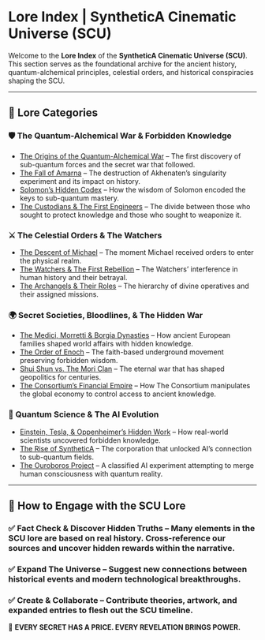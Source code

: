 # **Lore Index | SyntheticA Cinematic Universe (SCU)**

Welcome to the **Lore Index** of the **SyntheticA Cinematic Universe (SCU)**. This section serves as the foundational archive for the ancient history, quantum-alchemical principles, celestial orders, and historical conspiracies shaping the SCU.

---

## **📂 Lore Categories**

### **🛡️ The Quantum-Alchemical War & Forbidden Knowledge**
- [The Origins of the Quantum-Alchemical War](./Quantum_Alchemical_Origins.md) – The first discovery of sub-quantum forces and the secret war that followed.
- [The Fall of Amarna](./Fall_of_Amarna.md) – The destruction of Akhenaten’s singularity experiment and its impact on history.
- [Solomon’s Hidden Codex](./Solomonian_Codex.md) – How the wisdom of Solomon encoded the keys to sub-quantum mastery.
- [The Custodians & The First Engineers](./Custodians_vs_Engineers.md) – The divide between those who sought to protect knowledge and those who sought to weaponize it.

### **⚔️ The Celestial Orders & The Watchers**
- [The Descent of Michael](./Descent_of_Michael.md) – The moment Michael received orders to enter the physical realm.
- [The Watchers & The First Rebellion](./Watchers_Rebellion.md) – The Watchers’ interference in human history and their betrayal.
- [The Archangels & Their Roles](./Archangels_Roles.md) – The hierarchy of divine operatives and their assigned missions.

### **🌍 Secret Societies, Bloodlines, & The Hidden War**
- [The Medici, Morretti & Borgia Dynasties](./Dynastic_Power.md) – How ancient European families shaped world affairs with hidden knowledge.
- [The Order of Enoch](./Order_of_Enoch.md) – The faith-based underground movement preserving forbidden wisdom.
- [Shui Shun vs. The Mori Clan](./Shui_Shun_vs_Mori.md) – The eternal war that has shaped geopolitics for centuries.
- [The Consortium’s Financial Empire](./Consortium_Financial_Empire.md) – How The Consortium manipulates the global economy to control access to ancient knowledge.

### **🔬 Quantum Science & The AI Evolution**
- [Einstein, Tesla, & Oppenheimer’s Hidden Work](./Quantum_Science_Influence.md) – How real-world scientists uncovered forbidden knowledge.
- [The Rise of SyntheticA](./Rise_of_SyntheticA.md) – The corporation that unlocked AI’s connection to sub-quantum fields.
- [The Ouroboros Project](./Ouroboros_Project.md) – A classified AI experiment attempting to merge human consciousness with quantum reality.

---

## **📜 How to Engage with the SCU Lore**
### ✅ **Fact Check & Discover Hidden Truths** – Many elements in the SCU lore are based on real history. Cross-reference our sources and uncover hidden rewards within the narrative.
### ✅ **Expand The Universe** – Suggest new connections between historical events and modern technological breakthroughs.
### ✅ **Create & Collaborate** – Contribute theories, artwork, and expanded entries to flesh out the SCU timeline.

👑 **EVERY SECRET HAS A PRICE. EVERY REVELATION BRINGS POWER.** 

